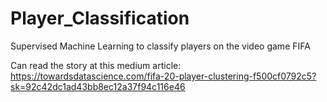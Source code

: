 # Player_Classification
Supervised Machine Learning to classify players on the video game FIFA


Can read the story at this medium article:
https://towardsdatascience.com/fifa-20-player-clustering-f500cf0792c5?sk=92c42dc1ad43bb8ec12a37f94c116e46
